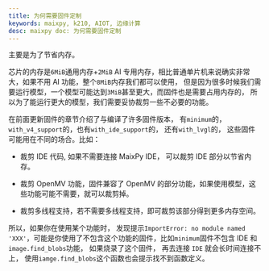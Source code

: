 ```yaml
---
title: 为何需要固件定制
keywords: maixpy, k210, AIOT, 边缘计算
desc: maixpy doc: 为何需要固件定制
---
```




主要是为了节省内存。

芯片的内存是`6MiB`通用内存+`2MiB` AI 专用内存，相比普通单片机来说确实非常大，如果不用 AI 功能，整个`8MiB`内存我们都可以使用，
但是因为很多时候我们需要运行模型，一个模型可能达到`3MiB`甚至更大，而固件也是需要占用内存的，
所以为了能运行更大的模型，我们需要妥协裁剪一些不必要的功能。

在前面更新固件的章节介绍了与编译了许多固件版本， 有`minimum`的， `with_v4_support`的，也有`with_ide_support`的， 还有`with_lvgl`的，
这些固件可能用在不同的场合。比如：

* 裁剪 IDE 代码, 如果不需要连接 MaixPy IDE， 可以裁剪 IDE 部分以节省内存。

* 裁剪 OpenMV 功能，固件兼容了 OpenMV 的部分功能，如果使用模型，这些功能可能不需要，就可以裁剪掉。

* 裁剪多线程支持，若不需要多线程支持，即可裁剪该部分得到更多内存空间。

所以，如果你在使用某个功能时， 发现提示`ImportError: no module named 'XXX'`，可能是你使用了不包含这个功能的固件，比如`minimum`固件不包含 IDE 和 `image.find_blobs`功能， 如果烧录了这个固件， 再去连接 `IDE` 就会长时间连接不上， 使用`iamge.find_blobs`这个函数也会提示找不到函数定义。



